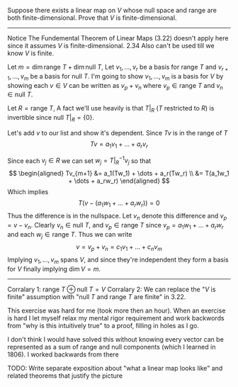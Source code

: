 Suppose there exists a linear map on $V$ whose null space and range are both finite-dimensional. Prove that $V$ is finite-dimensional.

---

Notice The Fundemental Theorem of Linear Maps (3.22) doesn't apply here since it assumes $V$ is finite-dimensional. 2.34 Also can't be used till we know $V$ is finite.


Let $m = \dim \text{range }T + \dim \text{null }T$, Let $v_1,\dots,v_r$ be a basis for $\text{range }T$ and $v_{r+1},\dots,v_{m}$ be a basis for $\text{null }T$. I'm going to show $v_1,\dots,v_m$ is a basis for $V$ by showing each $v \in V$ can be written as $v_p + v_n$ where $v_p \in \text{range }T$ and $v_n \in \text{null }T$.

Let $R = \text{range }T$, A fact we'll use heavily is that $T|_R$ ($T$ restricted to $R$) is invertible since $\text{null }T|_R = \{0\}$.

Let's add $v$ to our list and show it's dependent. Since $Tv$ is in the range of $T$
$$
Tv = a_1v_1 + \dots + a_rv_r
$$

Since each $v_j \in R$ we can set $w_j = T|_R^{-1}v_j$ so that
$$
\begin{aligned}
Tv_{m+1}
&= a_1(Tw_1) + \dots + a_r(Tw_r) \\
&= T(a_1w_1 + \dots + a_rw_r)
\end{aligned}
$$
Which implies
$$
T(v - (a_1w_1 + \dots + a_rw_r)) = 0
$$
Thus the difference is in the nullspace. Let $v_n$ denote this difference and $v_p = v - v_n$. Clearly $v_n \in \text{null }T$, and $v_p \in \text{range }T$ since $v_p = a_1w_1+\dots+a_rw_r$ and each $w_j \in \text{range }T$. Thus we can write
$$
v = v_p + v_n = c_1v_1 + \dots + c_nv_m
$$
Implying $v_1,\dots,v_m$ spans $V$, and since they're independent they form a basis for $V$ finally implying $\dim V = m$.

---

Corralary 1: $\text{range }T \oplus \text{null }T = V$
Corralary 2: We can replace the "$V$ is finite" assumption with "null $T$ and range $T$ are finite" in 3.22.

This exercise was hard for me (took more then an hour). When an exercise is hard I let myself relax my mental rigor requirement and work backwords from "why is this intuitively true" to a proof, filling in holes as I go.

I don't think I would have solved this without knowing every vector can be represented as a sum of range and null components (which I learned in 1806). I worked backwards from there

TODO: Write separate exposition about "what a linear map looks like" and related theorems that justify the picture
